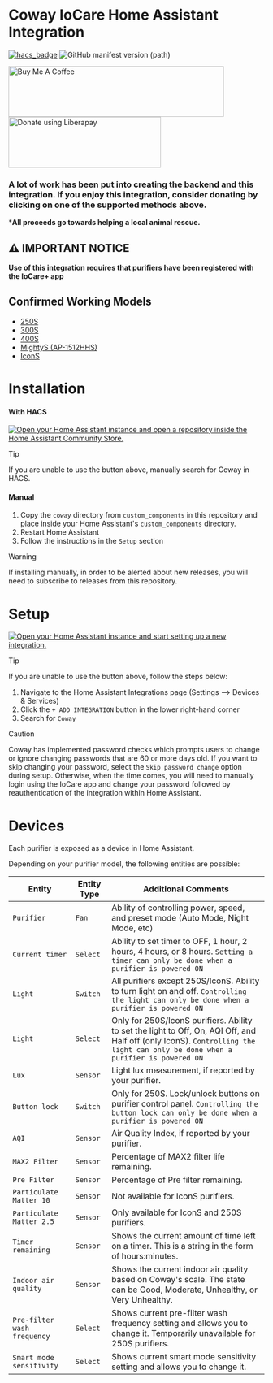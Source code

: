 # Coway IoCare Home Assistant Integration


[![hacs_badge](https://img.shields.io/badge/HACS-Default-orange.svg)](https://github.com/hacs/integration) ![GitHub manifest version (path)](https://img.shields.io/github/manifest-json/v/RobertD502/home-assistant-iocare?filename=custom_components%2Fcoway%2Fmanifest.json)

<a href="https://www.buymeacoffee.com/RobertD502" target="_blank"><img src="https://cdn.buymeacoffee.com/buttons/default-orange.png" alt="Buy Me A Coffee" height="100" width="424"></a>
<a href="https://liberapay.com/RobertD502/donate"><img alt="Donate using Liberapay" src="https://liberapay.com/assets/widgets/donate.svg" height="100" width="300"></a>

### A lot of work has been put into creating the backend and this integration. If you enjoy this integration, consider donating by clicking on one of the supported methods above.

***All proceeds go towards helping a local animal rescue.**

## ⚠️ IMPORTANT NOTICE

**Use of this integration requires that purifiers have been registered with the IoCare+ app**


## Confirmed Working Models
- [250S](https://cowaymega.com/products/airmega-250s)
- [300S](https://cowaymega.com/products/airmega-300s)
- [400S](https://cowaymega.com/products/airmega-400s)
- [MightyS (AP-1512HHS)](https://cowaymega.com/products/airmega-ap-1512hhs-ap-1519p)
- [IconS](https://cowaymega.com/products/airmega-icons)

# Installation

#### With HACS
[![Open your Home Assistant instance and open a repository inside the Home Assistant Community Store.](https://my.home-assistant.io/badges/hacs_repository.svg)](https://my.home-assistant.io/redirect/hacs_repository/?owner=RobertD502&repository=home-assistant-iocare&category=integration)

> [!Tip]
> If you are unable to use the button above, manually search for Coway in HACS.

#### Manual
1. Copy the `coway` directory from `custom_components` in this repository and place inside your Home Assistant's `custom_components` directory.
2. Restart Home Assistant
3. Follow the instructions in the `Setup` section

> [!WARNING]
> If installing manually, in order to be alerted about new releases, you will need to subscribe to releases from this repository.

# Setup
[![Open your Home Assistant instance and start setting up a new integration.](https://my.home-assistant.io/badges/config_flow_start.svg)](https://my.home-assistant.io/redirect/config_flow_start/?domain=coway)

> [!Tip]
> If you are unable to use the button above, follow the steps below:
> 1. Navigate to the Home Assistant Integrations page (Settings --> Devices & Services)
> 2. Click the `+ ADD INTEGRATION` button in the lower right-hand corner
> 3. Search for `Coway`

> [!Caution]
> Coway has implemented password checks which prompts users to change or ignore changing passwords that are 60 or more days old. If you want to skip changing your password, select the `Skip password change` option during setup. Otherwise, when the time comes, you will need to manually login using the IoCare app and change your password followed by reauthentication of the integration within Home Assistant. 

# Devices

Each purifier is exposed as a device in Home Assistant.

Depending on your purifier model, the following entities are possible:



| Entity | Entity Type | Additional Comments |
| --- | --- | --- |
| `Purifier` | `Fan` | Ability of controlling power, speed, and preset mode (Auto Mode, Night Mode, etc) |
| `Current timer` | `Select` | Ability to set timer to OFF, 1 hour, 2 hours, 4 hours, or 8 hours. `Setting a timer can only be done when a purifier is powered ON` |
| `Light` | `Switch` | All purifiers except 250S/IconS. Ability to turn light on and off. `Controlling the light can only be done when a purifier is powered ON` |
| `Light` | `Select` | Only for 250S/IconS purifiers. Ability to set the light to Off, On, AQI Off, and Half off (only IconS). `Controlling the light can only be done when a purifier is powered ON` |
| `Lux` | `Sensor` | Light lux measurement, if reported by your purifier. |
| `Button lock` | `Switch` | Only for 250S. Lock/unlock buttons on purifier control panel. `Controlling the button lock can only be done when a purifier is powered ON` |
| `AQI` | `Sensor` | Air Quality Index, if reported by your purifier. |
| `MAX2 Filter` | `Sensor` | Percentage of MAX2 filter life remaining. |
| `Pre Filter` | `Sensor` | Percentage of Pre filter remaining. |
| `Particulate Matter 10` | `Sensor` | Not available for IconS purifiers. |
| `Particulate Matter 2.5` | `Sensor` | Only available for IconS and 250S purifiers. |
| `Timer remaining` | `Sensor` | Shows the current amount of time left on a timer. This is a string in the form of hours:minutes. |
| `Indoor air quality` | `Sensor` | Shows the current indoor air quality based on Coway's scale. The state can be Good, Moderate, Unhealthy, or Very Unhealthy. |
| `Pre-filter wash frequency` | `Select` | Shows current pre-filter wash frequency setting and allows you to change it. Temporarily unavailable for 250S purifiers. |
| `Smart mode sensitivity` | `Select` | Shows current smart mode sensitivity setting and allows you to change it. |

